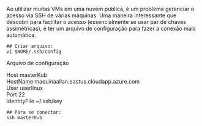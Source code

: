 Ao utilizar muitas VMs em uma nuvem pública, é um problema gerenciar o acesso via SSH de várias máquinas. Uma maneira interessante que descobri para facilitar o acesso (essencialmente se usar par de chaves assimétricas), é ter um arquivo de configuração para fazer a conexão mais automática.

```shell
## Criar arquivo:
vi $HOME/.ssh/config
```

Arquivo de configuração

Host masterKub<br>
  HostName maquinaallan.eastus.cloudapp.azure.com<br>
  User userlinux<br>
  Port 22<br>
  IdentityFile ~/.ssh/key<br>
    
    
```shell
## Para se conectar:
ssh masterKub
```

